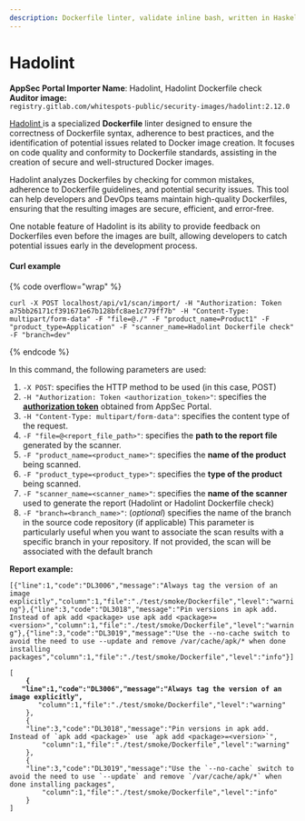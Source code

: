 ```yaml
---
description: Dockerfile linter, validate inline bash, written in Haskell
---
```


# Hadolint

**AppSec Portal Importer Name**: Hadolint, Hadolint Dockerfile check\
**Auditor image:** \
`registry.gitlab.com/whitespots-public/security-images/hadolint:2.12.0`

[Hadolint ](https://github.com/hadolint/hadolint)is a specialized **Dockerfile** linter designed to ensure the correctness of Dockerfile syntax, adherence to best practices, and the identification of potential issues related to Docker image creation. It focuses on code quality and conformity to Dockerfile standards, assisting in the creation of secure and well-structured Docker images.

Hadolint analyzes Dockerfiles by checking for common mistakes, adherence to Dockerfile guidelines, and potential security issues. This tool can help developers and DevOps teams maintain high-quality Dockerfiles, ensuring that the resulting images are secure, efficient, and error-free.

One notable feature of Hadolint is its ability to provide feedback on Dockerfiles even before the images are built, allowing developers to catch potential issues early in the development process.

#### Curl example

{% code overflow="wrap" %}
```
curl -X POST localhost/api/v1/scan/import/ -H "Authorization: Token a75bb26171cf391671e67b128bfc8ae1c779ff7b" -H "Content-Type: multipart/form-data" -F "file=@./" -F "product_name=Product1" -F "product_type=Application" -F "scanner_name=Hadolint Dockerfile check" -F "branch=dev"
```
{% endcode %}

In this command, the following parameters are used:

1. `-X POST`: specifies the HTTP method to be used (in this case, POST)
2. `-H "Authorization: Token <authorization_token>"`: specifies the [**authorization token**](../../importing-reports-from-scanners-to-appsec-portal/#authorization-token) obtained from AppSec Portal.
3. `-H "Content-Type: multipart/form-data"`: specifies the content type of the request.
4. `-F "file=@<report_file_path>"`: specifies the **path to the report file** generated by the scanner.
5. `-F "product_name=<product_name>"`: specifies the **name of the product** being scanned.
6. `-F "product_type=<product_type>"`: specifies the **type of the product** being scanned.
7. `-F "scanner_name=<scanner_name>"`: specifies the **name of the scanner** used to generate the report (Hadolint or Hadolint Dockerfile check)
8. `-F "branch=<branch_name>"`: (_optional_) specifies the name of the branch in the source code repository (if applicable) This parameter is particularly useful when you want to associate the scan results with a specific branch in your repository. If not provided, the scan will be associated with the default branch

**Report example:**

`[{"line":1,"code":"DL3006","message":"Always tag the version of an image explicitly","column":1,"file":"./test/smoke/Dockerfile","level":"warning"},{"line":3,"code":"DL3018","message":"Pin versions in apk add. Instead of apk add <package> use apk add <package>=<version>","column":1,"file":"./test/smoke/Dockerfile","level":"warning"},{"line":3,"code":"DL3019","message":"Use the --no-cache switch to avoid the need to use --update and remove /var/cache/apk/* when done installing packages","column":1,"file":"./test/smoke/Dockerfile","level":"info"}]`

<pre class="language-json"><code class="lang-json">[
<strong>    {
</strong><strong>   "line":1,"code":"DL3006","message":"Always tag the version of an image explicitly",
</strong>       "column":1,"file":"./test/smoke/Dockerfile","level":"warning"
    },
    {
    "line":3,"code":"DL3018","message":"Pin versions in apk add. Instead of `apk add &#x3C;package>` use `apk add &#x3C;package>=&#x3C;version>`",
        "column":1,"file":"./test/smoke/Dockerfile","level":"warning"
    },
    {
    "line":3,"code":"DL3019","message":"Use the `--no-cache` switch to avoid the need to use `--update` and remove `/var/cache/apk/*` when done installing packages",
        "column":1,"file":"./test/smoke/Dockerfile","level":"info"
    }
]

</code></pre>
